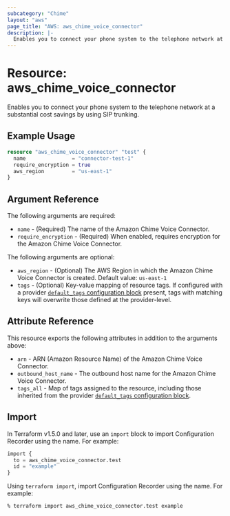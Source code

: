 ```yaml
---
subcategory: "Chime"
layout: "aws"
page_title: "AWS: aws_chime_voice_connector"
description: |-
  Enables you to connect your phone system to the telephone network at a substantial cost savings by using SIP trunking.
---
```


# Resource: aws_chime_voice_connector

Enables you to connect your phone system to the telephone network at a substantial cost savings by using SIP trunking.

## Example Usage

```terraform
resource "aws_chime_voice_connector" "test" {
  name               = "connector-test-1"
  require_encryption = true
  aws_region         = "us-east-1"
}
```

## Argument Reference

The following arguments are required:

* `name` - (Required) The name of the Amazon Chime Voice Connector.
* `require_encryption` - (Required) When enabled, requires encryption for the Amazon Chime Voice Connector.

The following arguments are optional:

* `aws_region` - (Optional) The AWS Region in which the Amazon Chime Voice Connector is created. Default value: `us-east-1`
* `tags` - (Optional) Key-value mapping of resource tags. If configured with a provider [`default_tags` configuration block](/docs/providers/aws/index.html#default_tags-configuration-block) present, tags with matching keys will overwrite those defined at the provider-level.

## Attribute Reference

This resource exports the following attributes in addition to the arguments above:

* `arn` - ARN (Amazon Resource Name) of the Amazon Chime Voice Connector.
* `outbound_host_name` - The outbound host name for the Amazon Chime Voice Connector.
* `tags_all` - Map of tags assigned to the resource, including those inherited from the provider [`default_tags` configuration block](/docs/providers/aws/index.html#default_tags-configuration-block).

## Import

In Terraform v1.5.0 and later, use an `import` block to import Configuration Recorder using the name. For example:

```terraform
import {
  to = aws_chime_voice_connector.test
  id = "example"
}
```

Using `terraform import`, import Configuration Recorder using the name. For example:

```console
% terraform import aws_chime_voice_connector.test example
```
